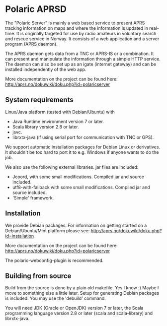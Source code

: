 # Polaric APRSD

The "Polaric Server" is mainly a web based service to present APRS tracking information on maps and where the information is updated in real-time. It is originally targeted for use by radio amateurs in voluntary search and rescue service in Norway. It consists of a web application and a server 
program (APRS daemon). 
 
The APRS daemon gets data from a TNC or APRS-IS or a combination. It can present 
and manipulate the information through a simple HTTP service. The daemon can 
also be set up as an igate (internet gateway) and can be installed independently of the web app. 

More documentation on the project can be found here: 
http://aprs.no/dokuwiki/doku.php?id=polaricserver

## System requirements

Linux/Java platform (tested with Debian/Ubuntu) with
* Java Runtime environment version 7 or later. 
* Scala library version 2.8 or later. 
* jsvc.
* librxtx-java (if using serial port for communication with TNC or GPS).

We support automatic installation packages for Debian Linux or derivatives. 
It shouldn't be too hard to port it to e.g. Windows if anyone wants to do the job. 

We also use the following external libraries. jar files are included: 
* Jcoord, with some small modifications. Compiled jar and source included.
* utf8-with-fallback with some small modifications. Compiled jar and source included. 
* 'Simple' framework. 

## Installation

We provide Debian packages. For information on getting started on a Debian/Ubuntu/Mint platform please 
see: http://aprs.no/dokuwiki/doku.php?id=installation

More documentation on the project can be found here: 
http://aprs.no/dokuwiki/doku.php?id=polaricserver

The polaric-webconfig-plugin is recommended. 

## Building from source 

Build from the source is done by a plain old makefile. Yes I know :)
Maybe I move to something else a little later. Setup for generating Debian
packages is included. You may use the 'debuild' command.

You will need JDK (Oracle or OpenJDK) version 7 or later, the Scala
programming language version 2.8 or later (scala and scala-library) and 
librxtx-java. 
